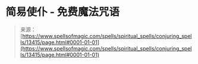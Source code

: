 <!--yml

分类：未分类

日期：2024年06月12日 18:51:51

-->

# 简易使仆 - 免费魔法咒语

> 来源：[https://www.spellsofmagic.com/spells/spiritual_spells/conjuring_spells/13415/page.html#0001-01-01](https://www.spellsofmagic.com/spells/spiritual_spells/conjuring_spells/13415/page.html#0001-01-01)
